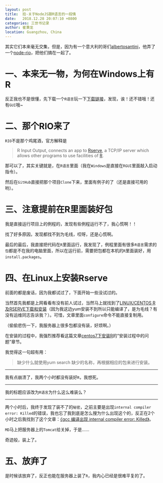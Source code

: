 ```yaml
---
layout: post
title:  拾-关于NodeJS跟R语言的一段情
date:   2018.12.28 20:07:10 +0800
categories: 三世书记录
author: 崔秉龙
location: Guangzhou, China
---
```



其实它们本来毫无交集，但是，因为有一个意大利的哥们[albertosantini](https://github.com/albertosantini)，他弄了一个[node-rio](https://github.com/albertosantini/node-rio)，把他们搞在一起了。

# 一、本来无一物，为何在Windows上有R

反正我也不是很懂，先下载一个`R语言`玩一下[下载链接](https://mirrors.tuna.tsinghua.edu.cn/CRAN/)，发现，诶！还不错哦！还有`GUI`哦~

# 二、那个RIO来了

`RIO`不是那个鸡尾酒，官方解释是
>R Input Output, connects an app to [Rserve](http://www.rforge.net/Rserve/), a TCP/IP server which allows other programs to use facilities of [R](http://www.r-project.org/).


那可以了，其实关键就是，在`R语言`里面（我在`Windows`是直接在`RGUI`里面敲入启动指令）。


然后在` GitHub `直接把那个项目`Clone`下来，里面有例子的了（还是直接可用的哟）。


# 三、注意提前在R里面装好包


我是直接运行项目上的例程的，发现有些例程运行不了，我心慌啊！！

找了好多原因，发现都找不到为毛线，哎呀，还是心慌啊。

最后的最后，我直接把代码在`R`里面运行，我发现了，例程里面有很多`R语言`需求的`包`都是不在我的电脑里面，所以在运行前，需要把包都在本机的`R`里面装好，用`install.packages`。

# 四、在Linux上安装Rserve

前面的都是废话，因为我都试过了，下面开始一些没试过的。

当然首先我都是上网看看有没有前人试过，当然马上就找到了[LINUX/CENTOS R及RSERVE下载和安装](https://www.cnblogs.com/xxy1989/articles/4635039.html)（因为我这边yum安装不到所以只能编译了，是为毛线？有没有运维同志告诉我？）。可惜，文章里面`configure`命令不能直接复制用。

（偷偷悲伤一下，我服务器上很多包都没有装，好烦啊。）

在安装的过程中，我强烈推荐看这篇文章[centos7下安装R](https://blog.csdn.net/qq_34023608/article/details/51700974)的“安装过程中的问题”章节。

我觉得这一句超有用：
>缺少什么就使用yum search 缺少的名称，再根据相应的包来进行安装。

----------------

我有点崩溃了，我两个小时都没有装好`R`，我想死。

----------------

我的标题应该改为`R语言`为什么这么难装么？

----------------

两个小时后，我终于发现了装不了的`秘密`，之前主要是出现`internal compiler error: Killed`的错误，我也忘了我到底是怎么搜为什么出现这个的，反正在2个小时之后我找到了这个文章：[《gcc 编译出现 internal compiler error: Killed》](https://blog.csdn.net/qq_29573053/article/details/69665996)。

`MD`马上把服务器上的`Tomcat`给关掉，于是......

奇迹般，装上了。

# 五、放弃了

是时候该放弃了，反正也能在服务器上装了`R`，我内心已经是很难平复的了。
